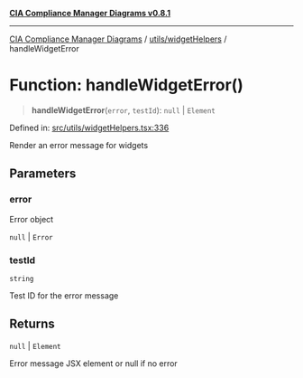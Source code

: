 [**CIA Compliance Manager Diagrams v0.8.1**](../../../README.md)

***

[CIA Compliance Manager Diagrams](../../../modules.md) / [utils/widgetHelpers](../README.md) / handleWidgetError

# Function: handleWidgetError()

> **handleWidgetError**(`error`, `testId`): `null` \| `Element`

Defined in: [src/utils/widgetHelpers.tsx:336](https://github.com/Hack23/cia-compliance-manager/blob/4236f4375d9cfb0505c191818eeb5443ec527132/src/utils/widgetHelpers.tsx#L336)

Render an error message for widgets

## Parameters

### error

Error object

`null` | `Error`

### testId

`string`

Test ID for the error message

## Returns

`null` \| `Element`

Error message JSX element or null if no error
